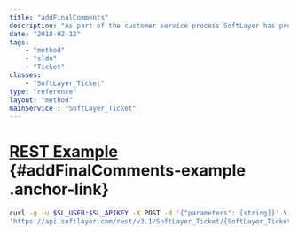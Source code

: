 ```yaml
---
title: "addFinalComments"
description: "As part of the customer service process SoftLayer has provided a quick feedback mechanism for its customers to rate their overall experience with SoftLayer after a ticket is closed. addFinalComments() sets these comments for a ticket update made by a SoftLayer employee. Final comments may only be set on closed tickets, can only be set once, and may not exceed 4000 characters in length. Once the comments are set ''addFinalComments()'' returns a boolean true. "
date: "2018-02-12"
tags:
    - "method"
    - "sldn"
    - "Ticket"
classes:
    - "SoftLayer_Ticket"
type: "reference"
layout: "method"
mainService : "SoftLayer_Ticket"
---
```


# [REST Example](#addFinalComments-example) <a href="/article/rest/"><i class="fas fa-question"></i></a> {#addFinalComments-example .anchor-link} 
```bash
curl -g -u $SL_USER:$SL_APIKEY -X POST -d '{"parameters": [string]}' \
'https://api.softlayer.com/rest/v3.1/SoftLayer_Ticket/{SoftLayer_TicketID}/addFinalComments'
```
